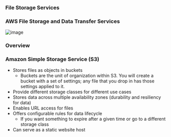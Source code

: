 ### File Storage Services

### AWS File Storage and Data Transfer Services

![image](https://user-images.githubusercontent.com/114364831/212757260-e1e99132-fb67-4d56-a814-37768664955b.png)

### Overview

### Amazon Simple Storage Service (S3)

* Stores files as objects in buckets
    * Buckets are the unit of organization within S3. You will create a bucket with a set of settings; any file that you drop in has those settings applied to it.
* Provide different storage classes for different use cases
* Stores data across multiple availability zones (durability and resiliency for data)
* Enables URL access for files
* Offers configurable rules for data lifecycle
    * If you want something to expire after a given time or go to a different storage class
* Can serve as a static website host

